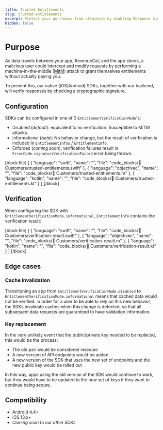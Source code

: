 ```yaml
---
title: Trusted Entitlements
slug: trusted-entitlements
excerpt: Protect your purchases from attackers by enabling Response Signature Verification
hidden: false
---
```


# Purpose

As data travels between your app, RevenueCat, and the app stores, a malicious user could intercept and modify requests by performing a machine-in-the-middle ([MitM](https://en.wikipedia.org/wiki/Man-in-the-middle_attack)) attack to grant themselves entitlements without actually paying you.

To prevent this, our native (iOS/Android) SDKs, together with our backend, will verify responses by checking a cryptographic signature.

## Configuration

SDKs can be configured in one of 3 `EntitlementVerificationMode`'s:

- Disabled (*default*): equivalent to no verification. Susceptible to MiTM attacks.
- Informational (*beta*): No behavior change, but the result of verification is included in `EntitlementInfos` / `EntitlementInfo`.
- Enforced (*coming soon*): verification failures result in `ErrorCode.signatureVerificationFailed` error being thrown.

[block:file]
[
  {
    "language": "swift",
    "name": "",
    "file": "code_blocks/👥 Customers/trusted-entitlements.swift"
  },
  {
    "language": "objectivec",
    "name": "",
    "file": "code_blocks/👥 Customers/trusted-entitlements.m"
  },
  {
    "language": "kotlin",
    "name": "",
    "file": "code_blocks/👥 Customers/trusted-entitlements.kt"
  }
]
[/block]

## Verification

When configuring the SDK with `EntitlementVerificationMode.informational`, `EntitlementInfo` contains the verification result:

[block:file]
[
  {
    "language": "swift",
    "name": "",
    "file": "code_blocks/👥 Customers/verification-result.swift"
  },
  {
    "language": "objectivec",
    "name": "",
    "file": "code_blocks/👥 Customers/verification-result.m"
  },
  {
    "language": "kotlin",
    "name": "",
    "file": "code_blocks/👥 Customers/verification-result.kt"
  }
]
[/block]

## Edge cases

### Cache invalidation

Transitioning an app from `EntitlementVerificationMode.disabled` to `EntitlementVerificationMode.informational` means that cached data would not be verified. In order for a user to be able to rely on this new behavior, the SDKs invalidate caches when this change is detected, so that all subsequent data requests are guaranteed to have validation information.

### Key replacement

In the very unlikely event that the public/private key needed to be replaced, this would be the process:

- The old pair would be considered insecure
- A new version of API endpoints would be added
- A new version of the SDK that uses the new set of endpoints and the new public key would be rolled out

In this way, apps using the old version of the SDK would continue to work, but they would have to be updated to the new set of keys if they want to continue being secure.

## Compatibility

- Android 4.4+
- iOS 13.x+
- _Coming soon to our other SDKs_
